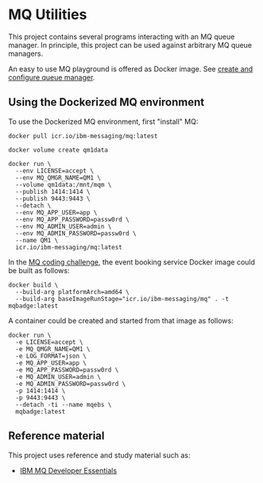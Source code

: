 # MQ Utilities

This project contains several programs interacting with an MQ queue manager. In principle, this project can be used
against arbitrary MQ queue managers.

An easy to use MQ playground is offered as Docker image. See
[create and configure queue manager](https://developer.ibm.com/learningpaths/ibm-mq-badge/create-configure-queue-manager/).

## Using the Dockerized MQ environment

To use the Dockerized MQ environment, first "install" MQ:

```shell
docker pull icr.io/ibm-messaging/mq:latest

docker volume create qm1data

docker run \
  --env LICENSE=accept \
  --env MQ_QMGR_NAME=QM1 \
  --volume qm1data:/mnt/mqm \
  --publish 1414:1414 \
  --publish 9443:9443 \
  --detach \
  --env MQ_APP_USER=app \
  --env MQ_APP_PASSWORD=passw0rd \
  --env MQ_ADMIN_USER=admin \
  --env MQ_ADMIN_PASSWORD=passw0rd \
  --name QM1 \
  icr.io/ibm-messaging/mq:latest
```

In the [MQ coding challenge](https://developer.ibm.com/learningpaths/ibm-mq-badge/mq-coding-challenge/),
the event booking service Docker image could be built as follows:

```shell
docker build \
  --build-arg platformArch=amd64 \
  --build-arg baseImageRunStage="icr.io/ibm-messaging/mq" . -t mqbadge:latest
```

A container could be created and started from that image as follows:

```shell
docker run \
  -e LICENSE=accept \
  -e MQ_QMGR_NAME=QM1 \
  -e LOG_FORMAT=json \
  -e MQ_APP_USER=app \
  -e MQ_APP_PASSWORD=passw0rd \
  -e MQ_ADMIN_USER=admin \
  -e MQ_ADMIN_PASSWORD=passw0rd \
  -p 1414:1414 \
  -p 9443:9443 \
  --detach -ti --name mqebs \
  mqbadge:latest
```

## Reference material

This project uses reference and study material such as:
* [IBM MQ Developer Essentials](https://developer.ibm.com/learningpaths/ibm-mq-badge/)

